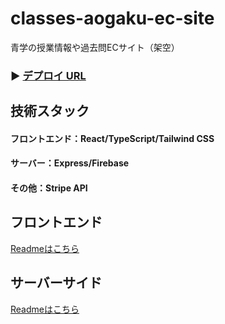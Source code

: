 # classes-aogaku-ec-site
青学の授業情報や過去問ECサイト（架空）

### ▶ <a href="https://classes-aogaku-ec-site.vercel.app/" target="_blank" rel="noopener noreferrer">デプロイ URL</a>


## 技術スタック
#### フロントエンド：React/TypeScript/Tailwind CSS
#### サーバー：Express/Firebase
#### その他：Stripe API　


## フロントエンド
<a href="https://github.com/Wata-Naoki/classes-aogaku-ec-site/tree/main/frontend#readme" target="_blank" rel="noopener noreferrer">Readmeはこちら</a>

## サーバーサイド
<a href="https://github.com/Wata-Naoki/classes-aogaku-ec-site/tree/main/server#readme" target="_blank" rel="noopener noreferrer">Readmeはこちら</a>
